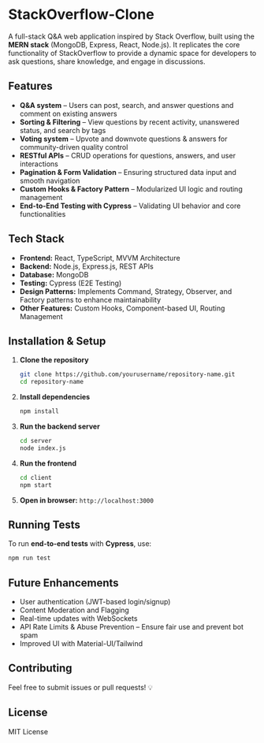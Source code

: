 # StackOverflow-Clone  

A full-stack Q&A web application inspired by Stack Overflow, built using the **MERN stack** (MongoDB, Express, React, Node.js). It replicates the core functionality of StackOverflow to provide a dynamic space for developers to ask questions, share knowledge, and engage in discussions.

## Features  
- **Q&A system** – Users can post, search, and answer questions and comment on existing answers  
- **Sorting & Filtering** – View questions by recent activity, unanswered status, and search by tags
- **Voting system** – Upvote and downvote questions & answers for community-driven quality control
- **RESTful APIs** – CRUD operations for questions, answers, and user interactions  
- **Pagination & Form Validation** – Ensuring structured data input and smooth navigation
- **Custom Hooks & Factory Pattern** – Modularized UI logic and routing management  
- **End-to-End Testing with Cypress** – Validating UI behavior and core functionalities   

## Tech Stack  
- **Frontend:** React, TypeScript, MVVM Architecture  
- **Backend:** Node.js, Express.js, REST APIs  
- **Database:** MongoDB  
- **Testing:** Cypress (E2E Testing)  
- **Design Patterns:** Implements Command, Strategy, Observer, and Factory patterns to enhance maintainability
- **Other Features:** Custom Hooks, Component-based UI, Routing Management

## Installation & Setup  

1. **Clone the repository**  
   ```sh
   git clone https://github.com/yourusername/repository-name.git
   cd repository-name
   ```

2. **Install dependencies**  
   ```sh
   npm install
   ```

3. **Run the backend server**  
   ```sh
   cd server
   node index.js
   ```

4. **Run the frontend**  
   ```sh
   cd client
   npm start
   ```

5. **Open in browser:** `http://localhost:3000`

## Running Tests  
To run **end-to-end tests** with **Cypress**, use:  
```sh
npm run test
```

## Future Enhancements  
- User authentication (JWT-based login/signup)
- Content Moderation and Flagging
- Real-time updates with WebSockets
- API Rate Limits & Abuse Prevention – Ensure fair use and prevent bot spam
- Improved UI with Material-UI/Tailwind  

## Contributing  
Feel free to submit issues or pull requests! 💡  

## License  
MIT License  
